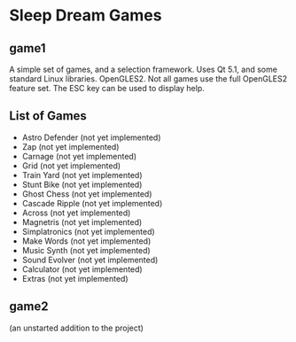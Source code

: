 Sleep Dream Games
==========

game1
----
A simple set of games, and a selection framework. Uses Qt 5.1, and some standard Linux libraries. OpenGLES2.
Not all games use the full OpenGLES2 feature set. The ESC key can be used to display help.

List of Games
-----------

  * Astro Defender (not yet implemented)
  * Zap (not yet implemented)
  * Carnage (not yet implemented)
  * Grid (not yet implemented)
  * Train Yard (not yet implemented)
  * Stunt Bike (not yet implemented)
  * Ghost Chess (not yet implemented)
  * Cascade Ripple (not yet implemented)
  * Across (not yet implemented)
  * Magnetris (not yet implemented)
  * Simplatronics (not yet implemented)
  * Make Words (not yet implemented)
  * Music Synth (not yet implemented)
  * Sound Evolver (not yet implemented)
  * Calculator (not yet implemented)
  * Extras (not yet implemented)

game2
----
(an unstarted addition to the project)
